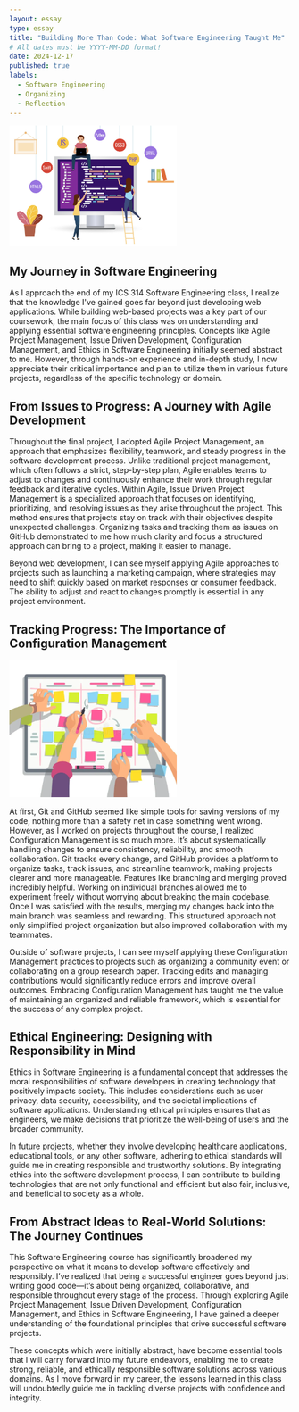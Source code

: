```yaml
---
layout: essay
type: essay
title: "Building More Than Code: What Software Engineering Taught Me"
# All dates must be YYYY-MM-DD format!
date: 2024-12-17
published: true
labels:
  - Software Engineering
  - Organizing
  - Reflection
---
```


<img width="300px" class="rounded float-start pe-4" src="../img/groupwork.png">

## My Journey in Software Engineering

As I approach the end of my ICS 314 Software Engineering class, I realize that the knowledge I've gained goes far beyond just developing web applications. While building web-based projects was a key part of our coursework, the main focus of this class was on understanding and applying essential software engineering principles. Concepts like Agile Project Management, Issue Driven Development, Configuration Management, and Ethics in Software Engineering initially seemed abstract to me. However, through hands-on experience and in-depth study, I now appreciate their critical importance and plan to utilize them in various future projects, regardless of the specific technology or domain.


## From Issues to Progress: A Journey with Agile Development

Throughout the final project, I adopted Agile Project Management, an approach that emphasizes flexibility, teamwork, and steady progress in the software development process. Unlike traditional project management, which often follows a strict, step-by-step plan, Agile enables teams to adjust to changes and continuously enhance their work through regular feedback and iterative cycles. Within Agile, Issue Driven Project Management is a specialized approach that focuses on identifying, prioritizing, and resolving issues as they arise throughout the project. This method ensures that projects stay on track with their objectives despite unexpected challenges. Organizing tasks and tracking them as issues on GitHub demonstrated to me how much clarity and focus a structured approach can bring to a project, making it easier to manage. 

Beyond web development, I can see myself applying Agile approaches to projects such as launching a marketing campaign, where strategies may need to shift quickly based on market responses or consumer feedback. The ability to adjust and react to changes promptly is essential in any project environment.


## Tracking Progress: The Importance of Configuration Management

<img width="300px" class="rounded float-start pe-4" src="../img/organizing.png">

At first, Git and GitHub seemed like simple tools for saving versions of my code, nothing more than a safety net in case something went wrong. However, as I worked on projects throughout the course, I realized Configuration Management is so much more. It’s about systematically handling changes to ensure consistency, reliability, and smooth collaboration. Git tracks every change, and GitHub provides a platform to organize tasks, track issues, and streamline teamwork, making projects clearer and more manageable. Features like branching and merging proved incredibly helpful. Working on individual branches allowed me to experiment freely without worrying about breaking the main codebase. Once I was satisfied with the results, merging my changes back into the main branch was seamless and rewarding. This structured approach not only simplified project organization but also improved collaboration with my teammates. 

Outside of software projects, I can see myself applying these Configuration Management practices to projects such as organizing a community event or collaborating on a group research paper. Tracking edits and managing contributions would significantly reduce errors and improve overall outcomes. Embracing Configuration Management has taught me the value of maintaining an organized and reliable framework, which is essential for the success of any complex project.


## Ethical Engineering: Designing with Responsibility in Mind

Ethics in Software Engineering is a fundamental concept that addresses the moral responsibilities of software developers in creating technology that positively impacts society. This includes considerations such as user privacy, data security, accessibility, and the societal implications of software applications. Understanding ethical principles ensures that as engineers, we make decisions that prioritize the well-being of users and the broader community. 

In future projects, whether they involve developing healthcare applications, educational tools, or any other software, adhering to ethical standards will guide me in creating responsible and trustworthy solutions. By integrating ethics into the software development process, I can contribute to building technologies that are not only functional and efficient but also fair, inclusive, and beneficial to society as a whole.


## From Abstract Ideas to Real-World Solutions: The Journey Continues

This Software Engineering course has significantly broadened my perspective on what it means to develop software effectively and responsibly. I’ve realized that being a successful engineer goes beyond just writing good code—it’s about being organized, collaborative, and responsible throughout every stage of the process. Through exploring Agile Project Management, Issue Driven Development, Configuration Management, and Ethics in Software Engineering, I have gained a deeper understanding of the foundational principles that drive successful software projects. 

These concepts which were initially abstract, have become essential tools that I will carry forward into my future endeavors, enabling me to create strong, reliable, and ethically responsible software solutions across various domains. As I move forward in my career, the lessons learned in this class will undoubtedly guide me in tackling diverse projects with confidence and integrity.


<br/>
